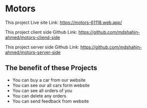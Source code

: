 # Motors

This project Live site Link: https://motors-61118.web.app/

This project client side Github Link: https://github.com/mdshahin-ahmed/motors-cliend-side

This project server side Github Link: https://github.com/mdshahin-ahmed/motors-server-side

## The benefit of these Projects

- You can buy a car from our website
- You can see our all cars form website
- You can see all orders of you
- You can delete any orders
- You can send feedback from website
